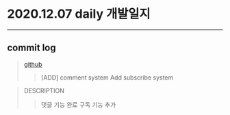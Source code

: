 # 2020.12.07 daily 개발일지
--- 
## commit log
> [github](https://github.com/junwkdd/vuivei/commits/main)
>> [ADD] comment system
>> Add subscribe system

> DESCRIPTION
>> 댓글 기능 완료
>> 구독 기능 추가